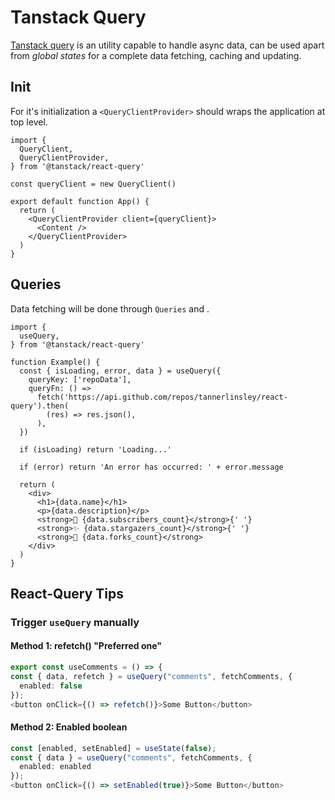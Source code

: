 # Tanstack Query


[Tanstack query](https://tanstack.com/query/latest) is an utility capable to handle async data, can be used apart from *global states* for a complete data fetching, caching and updating.


## Init

For it's initialization a `<QueryClientProvider>` should wraps the application at top level.

```
import {
  QueryClient,
  QueryClientProvider,
} from '@tanstack/react-query'

const queryClient = new QueryClient()

export default function App() {
  return (
    <QueryClientProvider client={queryClient}>
      <Content />
    </QueryClientProvider>
  )
}
```

## Queries

Data fetching will be done through `Queries` and .  

```
import {
  useQuery,
} from '@tanstack/react-query'

function Example() {
  const { isLoading, error, data } = useQuery({
    queryKey: ['repoData'],
    queryFn: () =>
      fetch('https://api.github.com/repos/tannerlinsley/react-query').then(
        (res) => res.json(),
      ),
  })

  if (isLoading) return 'Loading...'

  if (error) return 'An error has occurred: ' + error.message

  return (
    <div>
      <h1>{data.name}</h1>
      <p>{data.description}</p>
      <strong>👀 {data.subscribers_count}</strong>{' '}
      <strong>✨ {data.stargazers_count}</strong>{' '}
      <strong>🍴 {data.forks_count}</strong>
    </div>
  )
}
```


## React-Query Tips

### Trigger `useQuery` manually

#### Method 1: refetch() "Preferred one"

```typescript
export const useComments = () => {
const { data, refetch } = useQuery("comments", fetchComments, {
  enabled: false
});
<button onClick={() => refetch()}>Some Button</button>
```

#### Method 2: Enabled boolean

```typescript
const [enabled, setEnabled] = useState(false);
const { data } = useQuery("comments", fetchComments, {
  enabled: enabled
});
<button onClick={() => setEnabled(true)}>Some Button</button>
```